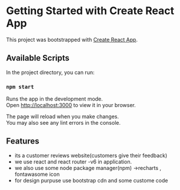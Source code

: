 # Getting Started with Create React App

This project was bootstrapped with [Create React App](https://github.com/facebook/create-react-app).

## Available Scripts

In the project directory, you can run:

### `npm start`

Runs the app in the development mode.\
Open [http://localhost:3000](http://localhost:3000) to view it in your browser.

The page will reload when you make changes.\
You may also see any lint errors in the console.

## Features

- its a customer reviews website(customers give their feedback)
- we use react and react router -v6 in application.
- we also use some node package manager(npm) ->recharts , fontawasome icon
- for design purpuse use bootstrap cdn and some custome code
